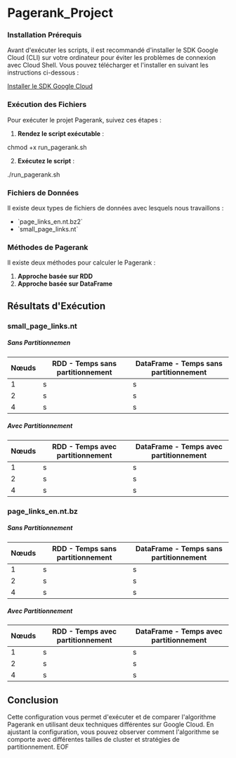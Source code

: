 # Pagerank_Project

### Installation Prérequis

Avant d'exécuter les scripts, il est recommandé d'installer le SDK Google Cloud (CLI) sur votre ordinateur pour éviter les problèmes de connexion avec Cloud Shell. Vous pouvez télécharger et l'installer en suivant les instructions ci-dessous :

[Installer le SDK Google Cloud](https://cloud.google.com/sdk/docs/install?hl=fr)

### Exécution des Fichiers

Pour exécuter le projet Pagerank, suivez ces étapes :

1. **Rendez le script exécutable** :

chmod +x run_pagerank.sh

2. **Exécutez le script** :

./run_pagerank.sh


### Fichiers de Données

Il existe deux types de fichiers de données avec lesquels nous travaillons :

- \`page_links_en.nt.bz2\`
- \`small_page_links.nt\`

### Méthodes de Pagerank

Il existe deux méthodes pour calculer le Pagerank :

1. **Approche basée sur RDD**
2. **Approche basée sur DataFrame**

## Résultats d'Exécution 

### small_page_links.nt

##### Sans Partitionnemen

| Nœuds | RDD - Temps sans partitionnement | DataFrame - Temps sans partitionnement |
|-------|----------------------------------|---------------------------------------|
| 1     | s                              | s                                   |
| 2     | s                              | s                                   |
| 4     | s                              | s                                   |

##### Avec Partitionnement

| Nœuds | RDD - Temps avec partitionnement | DataFrame - Temps avec partitionnement |
|-------|----------------------------------|----------------------------------------|
| 1     | s                              | s                                    |
| 2     | s                              | s                                    |
| 4     | s                              | s                                    |

### page_links_en.nt.bz

##### Sans Partitionnement

| Nœuds | RDD - Temps sans partitionnement | DataFrame - Temps sans partitionnement |
|-------|----------------------------------|---------------------------------------|
| 1     | s                              | s                                   |
| 2     | s                              | s                                   |
| 4     | s                              | s                                   |

##### Avec Partitionnement

| Nœuds | RDD - Temps avec partitionnement | DataFrame - Temps avec partitionnement |
|-------|----------------------------------|----------------------------------------|
| 1     | s                              | s                                    |
| 2     | s                              | s                                    |
| 4     | s                              | s                                    |




## Conclusion

Cette configuration vous permet d'exécuter et de comparer l'algorithme Pagerank en utilisant deux techniques différentes sur Google Cloud. En ajustant la configuration, vous pouvez observer comment l'algorithme se comporte avec différentes tailles de cluster et stratégies de partitionnement.
EOF

